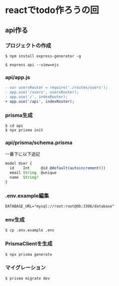 reactでtodo作ろうの回
===

## api作る

### プロジェクトの作成
```shell
$ npm install express-generator -g

$ express api --view=ejs
```

### api/app.js
```diff
- var usersRouter = require('./routes/users');
- app.use('/users', usersRouter);
- app.use('/', indexRouter);
+ app.use('/api', indexRouter);
```

### prisma生成
```shell
$ cd api
$ npx prisma init
```

### api/prisma/schema.prisma
一番下に以下追記

```typescript
model User {
  id    Int     @id @default(autoincrement())
  email String  @unique
  name  String?
}
```

### .env.example編集
```
DATABASE_URL="mysql://root:root@db:3306/database"
```

### env生成
```
$ cp .env.example .env
```

### PrismaClientを生成
```shell
$ npx prisma generate
```

### マイグレーション
```shell
$ prisma migrate dev
```